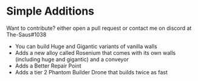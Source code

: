 # Simple Additions
 Want to contribute? either open a pull request or contact me on discord at The-Saus#1038
* You can build Huge and Gigantic variants of vanilla walls
* Adds a new alloy called Rosenium that comes with its own walls (including huge and gigantic) and a conveyor
* Adds a Better Repair Point
* Adds a tier 2 Phantom Builder Drone that builds twice as fast
